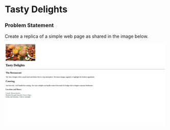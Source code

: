 # Tasty Delights

### Problem Statement

Create a replica of a simple web page as shared in the image below.

![](./Tasty-Delights.png)
